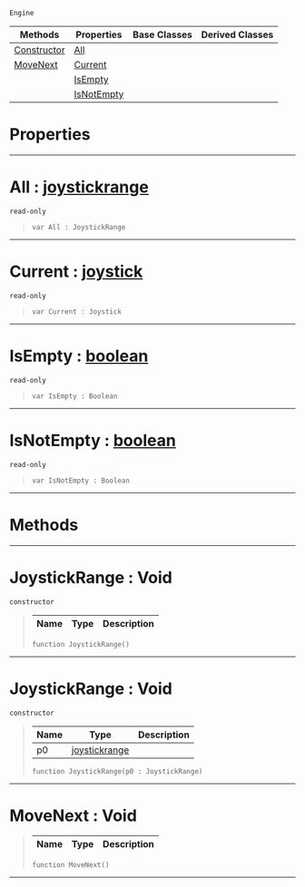  `Engine`

|Methods|Properties|Base Classes|Derived Classes|
|---|---|---|---|
|[ Constructor](https://github.com/zeroengineteam/ZeroDocs/blob/master/code_reference/class_reference/joystickrange.markdown#joystickrange-void)|[ All](https://github.com/zeroengineteam/ZeroDocs/blob/master/code_reference/class_reference/joystickrange.markdown#all-zero-engine-document)| | |
|[ MoveNext](https://github.com/zeroengineteam/ZeroDocs/blob/master/code_reference/class_reference/joystickrange.markdown#movenext-void)|[ Current](https://github.com/zeroengineteam/ZeroDocs/blob/master/code_reference/class_reference/joystickrange.markdown#current-zero-engine-docu)| | |
| |[ IsEmpty](https://github.com/zeroengineteam/ZeroDocs/blob/master/code_reference/class_reference/joystickrange.markdown#isempty-zero-engine-docu)| | |
| |[ IsNotEmpty](https://github.com/zeroengineteam/ZeroDocs/blob/master/code_reference/class_reference/joystickrange.markdown#isnotempty-zero-engine-d)| | |


 #  Properties


---  
 #  All : [joystickrange](https://github.com/zeroengineteam/ZeroDocs/blob/master/code_reference/class_reference/joystickrange.markdown)

 `read-only`

> 
> ``` lang=cpp, name=Nada
> var All : JoystickRange


---  
 #  Current : [joystick](https://github.com/zeroengineteam/ZeroDocs/blob/master/code_reference/class_reference/joystick.markdown)

 `read-only`

> 
> ``` lang=cpp, name=Nada
> var Current : Joystick


---  
 #  IsEmpty : [boolean](https://github.com/zeroengineteam/ZeroDocs/blob/master/code_reference/nada_base_types/boolean.markdown)

 `read-only`

> 
> ``` lang=cpp, name=Nada
> var IsEmpty : Boolean


---  
 #  IsNotEmpty : [boolean](https://github.com/zeroengineteam/ZeroDocs/blob/master/code_reference/nada_base_types/boolean.markdown)

 `read-only`

> 
> ``` lang=cpp, name=Nada
> var IsNotEmpty : Boolean


---  
 #  Methods


---  
 #  JoystickRange : Void

 `constructor`

> 
> |Name|Type|Description|
> |---|---|---|
> ``` lang=cpp, name=Nada
> function JoystickRange()
> ``` 


---  
 #  JoystickRange : Void

 `constructor`

> 
> |Name|Type|Description|
> |---|---|---|
> |p0|[joystickrange](https://github.com/zeroengineteam/ZeroDocs/blob/master/code_reference/class_reference/joystickrange.markdown)| |
> ``` lang=cpp, name=Nada
> function JoystickRange(p0 : JoystickRange)
> ``` 


---  
 #  MoveNext : Void

> 
> |Name|Type|Description|
> |---|---|---|
> ``` lang=cpp, name=Nada
> function MoveNext()
> ``` 


---  
 

 